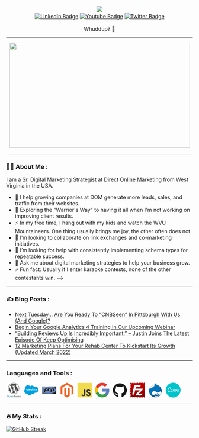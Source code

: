 <div id="header" align="center">
  <img src="https://media.giphy.com/media/Wy3yu6suaOEgM/giphy.gif" width="400"/>
<div id="badges">
     <a href="https://www.linkedin.com/in/jonathanbentz/"><img src="https://img.shields.io/badge/LinkedIn-blue?style=for-the-badge&logo=linkedin&logoColor=white" alt="LinkedIn Badge"/></a>
  <a href="https://www.youtube.com/user/jonbmx3/"><img src="https://img.shields.io/badge/YouTube-red?style=for-the-badge&logo=youtube&logoColor=white" alt="Youtube Badge"/></a>
 <a href="https://www.facebook.com/jonathanbentz/"><img src="https://img.shields.io/badge/Facebook-blue?style=for-the-badge&logo=facebook&logoColor=white" alt="Twitter Badge"/></a>
    </div>
  <img src="https://komarev.com/ghpvc/?username=jonathanbentz&style=flat-square&color=blue" alt=""/>
  </div>
<div align="center">
Whuddup? 👋  
</div>

---

<div align="center">
  <img src="https://media.giphy.com/media/hqUp2o2TldiRkXOUsx/giphy.gif" width="487" height="284"/>
</div>

---

### 👨‍🦲 About Me :<div align="center">

I am a Sr. Digital Marketing Strategist at <a href="https://www.directom.com/">Direct Online Marketing</a> from West Virginia in the USA.

- :telescope: I help growing companies at DOM generate more leads, sales, and traffic from their websites.
- :seedling: Exploring the "Warrior's Way" to having it all when I'm not working on improving client results.
- :zap: In my free time, I hang out with my kids and watch the WVU Mountaineers. One thing usually brings me joy, the other often does not.
- 👯 I’m looking to collaborate on link exchanges and co-marketing initiatives.
- 🤔 I’m looking for help with consistently implementing schema types for repeatable success.
- 💬 Ask me about digital marketing strategies to help your business grow.
- ⚡ Fun fact: Usually if I enter karaoke contests, none of the other contestants win.
-->
  
---

### :writing_hand: Blog Posts :
  
<!-- BLOG-POST-LIST:START -->
- [Next Tuesday… Are You Ready To “CNBSeen” In Pittsburgh With Us &lpar;And Google&rpar;?](https://www.directom.com/cnbseen-google-august-2022/)
- [Begin Your Google Analytics 4 Training In Our Upcoming Webinar](https://www.directom.com/google-analytics-4-training/)
- [“Building Reviews Up Is Incredibly Important.” – Justin Joins The Latest Episode Of Keep Optimising](https://www.directom.com/online-reputation-management-podcast/)
- [12 Marketing Plans For Your Rehab Center To Kickstart Its Growth &lpar;Updated March 2022&rpar;](https://www.directom.com/treatment-rehab-marketing/)
<!-- BLOG-POST-LIST:END -->
  
---

### Languages and Tools :
  
 <div>
  <img src="https://github.com/devicons/devicon/blob/master/icons/wordpress/wordpress-original.svg" title="Wordpress" alt="Wordpress" width="40" height="40"/>&nbsp;
  <img src="https://github.com/devicons/devicon/blob/master/icons/salesforce/salesforce-original.svg" title="Salesforce" alt="Salesforce" width="40" height="40"/>&nbsp;
  <img src="https://github.com/devicons/devicon/blob/master/icons/php/php-original.svg" title="PHP" alt="PHP" width="40" height="40"/>&nbsp;
  <img src="https://github.com/devicons/devicon/blob/master/icons/magento/magento-original.svg" title="Magento" alt="Magento" width="40" height="40"/>&nbsp;
  <img src="https://github.com/devicons/devicon/blob/master/icons/javascript/javascript-original.svg" title="Javascript" alt="Javascript" width="40" height="40"/>&nbsp;
  <img src="https://github.com/devicons/devicon/blob/master/icons/google/google-original.svg" title="Google" alt="Google" width="40" height="40"/>&nbsp;
  <img src="https://github.com/devicons/devicon/blob/master/icons/github/github-original.svg"  title="Github" alt="Github" width="40" height="40"/>&nbsp;
  <img src="https://github.com/devicons/devicon/blob/master/icons/filezilla/filezilla-plain.svg" title="Filezilla" alt="Filezilla" width="40" height="40"/>&nbsp;
  <img src="https://github.com/devicons/devicon/blob/master/icons/drupal/drupal-original.svg" title="Drupal" alt="Drupal" width="40" height="40"/>&nbsp;
  <img src="https://github.com/devicons/devicon/blob/master/icons/canva/canva-original.svg" title="Canva" alt="Canva" width="40" height="40"/>&nbsp;
 </div>
  
  ---

### :fire: My Stats :
  
  [![GitHub Streak](http://github-readme-streak-stats.herokuapp.com?user=jonathanbentz&theme=dark&background=000000)](https://git.io/streak-stats)
  
